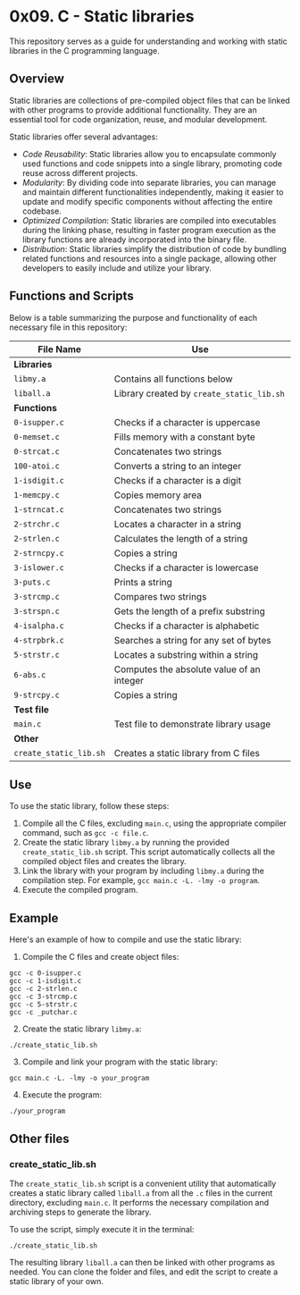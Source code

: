 # 0x09. C - Static libraries

This repository serves as a guide for understanding and working with static libraries in the C programming language. 

## Overview

Static libraries are collections of pre-compiled object files that can be linked with other programs to provide additional functionality. They are an essential tool for code organization, reuse, and modular development.

Static libraries offer several advantages:

- *Code Reusability*: Static libraries allow you to encapsulate commonly used functions and code snippets into a single library, promoting code reuse across different projects.
- *Modularity*: By dividing code into separate libraries, you can manage and maintain different functionalities independently, making it easier to update and modify specific components without affecting the entire codebase.
- *Optimized Compilation*: Static libraries are compiled into executables during the linking phase, resulting in faster program execution as the library functions are already incorporated into the binary file.
- *Distribution*: Static libraries simplify the distribution of code by bundling related functions and resources into a single package, allowing other developers to easily include and utilize your library.

## Functions and Scripts

Below is a table summarizing the purpose and functionality of each necessary file in this repository:

| File Name        | Use                                    |
|------------------|----------------------------------------|
| **Libraries**    |                                        |
| `libmy.a`        | Contains all functions below           |
| `liball.a`       | Library created by `create_static_lib.sh` | 
| **Functions**    |                                        |
| `0-isupper.c`    | Checks if a character is uppercase     |
| `0-memset.c`     | Fills memory with a constant byte      |
| `0-strcat.c`     | Concatenates two strings               |
| `100-atoi.c`     | Converts a string to an integer        |
| `1-isdigit.c`    | Checks if a character is a digit       |
| `1-memcpy.c`     | Copies memory area                     |
| `1-strncat.c`    | Concatenates two strings               |
| `2-strchr.c`     | Locates a character in a string        |
| `2-strlen.c`     | Calculates the length of a string      |
| `2-strncpy.c`    | Copies a string                        |
| `3-islower.c`    | Checks if a character is lowercase     |
| `3-puts.c`       | Prints a string                        |
| `3-strcmp.c`     | Compares two strings                   |
| `3-strspn.c`     | Gets the length of a prefix substring  |
| `4-isalpha.c`    | Checks if a character is alphabetic    |
| `4-strpbrk.c`    | Searches a string for any set of bytes |
| `5-strstr.c`     | Locates a substring within a string    |
| `6-abs.c`        | Computes the absolute value of an integer |
| `9-strcpy.c`     | Copies a string                        |
| **Test file**  |                                        |
| `main.c`         | Test file to demonstrate library usage  |
| **Other**      |                                        |    
| `create_static_lib.sh` | Creates a static library from C files |


## Use

To use the static library, follow these steps:

1. Compile all the C files, excluding `main.c`, using the appropriate compiler command, such as `gcc -c file.c`.
2. Create the static library `libmy.a` by running the provided `create_static_lib.sh` script. This script automatically collects all the compiled object files and creates the library.
3. Link the library with your program by including `libmy.a` during the compilation step. For example, `gcc main.c -L. -lmy -o program`.
4. Execute the compiled program.

## Example

Here's an example of how to compile and use the static library:

1. Compile the C files and create object files:

```shell
gcc -c 0-isupper.c
gcc -c 1-isdigit.c
gcc -c 2-strlen.c
gcc -c 3-strcmp.c
gcc -c 5-strstr.c
gcc -c _putchar.c
```
2. Create the static library `libmy.a`:

```shell
./create_static_lib.sh
```

3. Compile and link your program with the static library:

```shell
gcc main.c -L. -lmy -o your_program
```

4. Execute the program:

```shell
./your_program
```

## Other files

### create_static_lib.sh

The `create_static_lib.sh` script is a convenient utility that automatically creates a static library called `liball.a` from all the `.c` files in the current directory, excluding `main.c`. It performs the necessary compilation and archiving steps to generate the library.

To use the script, simply execute it in the terminal:

```shell
./create_static_lib.sh
```

The resulting library `liball.a` can then be linked with other programs as needed.
You can clone the folder and files, and edit the script to create a static library of your own.
